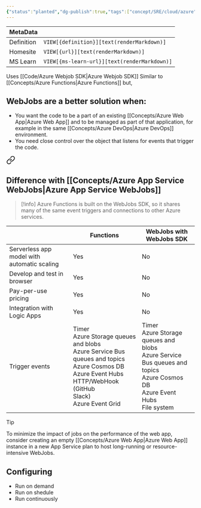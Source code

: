 ```yaml
---
{"status":"planted","dg-publish":true,"tags":["concept/SRE/cloud/azure"],"ms-learn-url":"https://learn.microsoft.com/en-us/azure/architecture/best-practices/background-jobs#azure-web-apps-and-webjobs","creation_date":"2024-05-02 22:00","definition":"You can use Azure WebJobs to execute custom jobs as background tasks within an Azure Web App.","permalink":"/concepts/azure-app-service-web-jobs/","dgPassFrontmatter":true}
---
```


| MetaData   |                                              |
| ---------- | -------------------------------------------- |
| Definition | `VIEW[{definition}][text(renderMarkdown)]`   |
| Homesite   | `VIEW[{url}][text(renderMarkdown)]`          |
| MS Learn   | `VIEW[{ms-learn-url}][text(renderMarkdown)]` |

Uses  [[Code/Azure Webjob SDK\|Azure Webjob SDK]]
Similar to [[Concepts/Azure Functions\|Azure Functions]] but,

## WebJobs are a better solution when:

- You want the code to be a part of an existing [[Concepts/Azure Web App\|Azure Web App]] and to be managed as part of that application, for example in the same [[Concepts/Azure DevOps\|Azure DevOps]] environment.
- You need close control over the object that listens for events that trigger the code.


<div class="transclusion internal-embed is-loaded"><a class="markdown-embed-link" href="/concepts/azure-functions/#difference-with-azure-app-service-web-jobs" aria-label="Open link"><svg xmlns="http://www.w3.org/2000/svg" width="24" height="24" viewBox="0 0 24 24" fill="none" stroke="currentColor" stroke-width="2" stroke-linecap="round" stroke-linejoin="round" class="svg-icon lucide-link"><path d="M10 13a5 5 0 0 0 7.54.54l3-3a5 5 0 0 0-7.07-7.07l-1.72 1.71"></path><path d="M14 11a5 5 0 0 0-7.54-.54l-3 3a5 5 0 0 0 7.07 7.07l1.71-1.71"></path></svg></a><div class="markdown-embed">



## Difference with [[Concepts/Azure App Service WebJobs\|Azure App Service WebJobs]]

> [!info]
> Azure Functions is built on the WebJobs SDK, so it shares many of the same event triggers and connections to other Azure services.

| |Functions|WebJobs with WebJobs SDK|
|---|---|---|
|Serverless app model with automatic scaling|Yes|No|
|Develop and test in browser|Yes|No|
|Pay-per-use pricing|Yes|No|
|Integration with Logic Apps|Yes|No|
|Trigger events|Timer  <br>Azure Storage queues and blobs  <br>Azure Service Bus queues and topics  <br>Azure Cosmos DB  <br>Azure Event Hubs  <br>HTTP/WebHook (GitHub  <br>Slack)  <br>Azure Event Grid|Timer  <br>Azure Storage queues and blobs  <br>Azure Service Bus queues and topics  <br>Azure Cosmos DB  <br>Azure Event Hubs  <br>File system|

</div></div>
 

> [!tip]
> To minimize the impact of jobs on the performance of the web app, consider creating an empty [[Concepts/Azure Web App\|Azure Web App]] instance in a new App Service plan to host long-running or resource-intensive WebJobs.
> 

## Configuring
- Run on demand
- Run on shedule
- Run continuously


